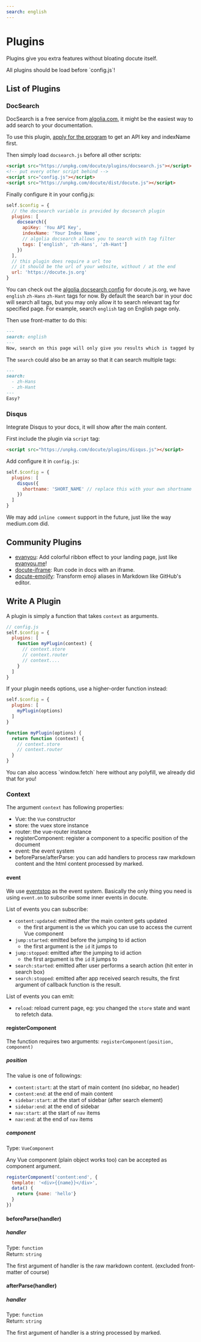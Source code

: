 ```yaml
---
search: english
---
```


# Plugins

Plugins give you extra features without bloating docute itself.

<p class="warning">
  All plugins should be load before `config.js`!
</p>

## List of Plugins

### DocSearch

DocSearch is a free service from [algolia.com](http://algolia.com), it might be the easiest way to add search to your documentation.

To use this plugin, [apply for the program](https://community.algolia.com/docsearch/) to get an API key and indexName first. 

Then simply load `docsearch.js` before all other scripts:

```html
<script src="https://unpkg.com/docute/plugins/docsearch.js"></script>
<!-- put every other script behind -->
<script src="config.js"></script>
<script src="https://unpkg.com/docute/dist/docute.js"></script>
```

Finally configure it in your config.js:

```js
self.$config = {
  // the docsearch variable is provided by docsearch plugin
  plugins: [
    docsearch({
      apiKey: 'You API Key',
      indexName: 'Your Index Name',
      // algolia docsearch allows you to search with tag filter
      tags: ['english', 'zh-Hans', 'zh-Hant']
    })
  ],
  // this plugin does require a url too
  // it should be the url of your website, without / at the end
  url: 'https://docute.js.org'
}
```

You can check out the [algolia docsearch config](https://github.com/algolia/docsearch-configs/blob/master/configs/docute.json) for docute.js.org, we have `english` `zh-Hans` `zh-Hant` tags for now. By default the search bar in your doc will search all tags, but you may only allow it to search relevant tag for specified page. For example, search `english` tag on English page only.

Then use front-matter to do this:

```markdown
---
search: english
---
Now, search on this page will only give you results which is tagged by `english`
```

The `search` could also be an array so that it can search multiple tags:

```markdown
---
search: 
  - zh-Hans
  - zh-Hant
---
Easy?
```

### Disqus

Integrate Disqus to your docs, it will show after the main content.

First include the plugin via `script` tag:

```html
<script src="https://unpkg.com/docute/plugins/disqus.js"></script>
```

Add configure it in `config.js`:

```js
self.$config = {
  plugins: [
    disqus({
      shortname: 'SHORT_NAME' // replace this with your own shortname
    })
  ]
}
```

We may add `inline comment` support in the future, just like the way medium.com did.

## Community Plugins

- [evanyou](https://github.com/egoist/docute-evanyou): Add colorful ribbon effect to your landing page, just like [evanyou.me](http://evanyou.me)!
- [docute-iframe](https://github.com/egoist/docute-iframe): Run code in docs with an iframe.
- [docute-emojify](https://github.com/hkwu/docute-emojify): Transform emoji aliases in Markdown like GitHub's editor.

## Write A Plugin

A plugin is simply a function that takes `context` as arguments.

```js
// config.js
self.$config = {
  plugins: [
    function myPlugin(context) {
      // context.store
      // context.router
      // context....
    }
  ]
}
```

If your plugin needs options, use a higher-order function instead:

```js
self.$config = {
  plugins: [
    myPlugin(options)
  ]
}

function myPlugin(options) {
  return function (context) {
    // context.store
    // context.router
  }
}
```

<p class="tip">
  You can also access `window.fetch` here without any polyfill, we already did that for you!
</p>

### Context

The argument `context` has following properties:

- Vue: the `Vue` constructor
- store: the vuex store instance
- router: the vue-router instance
- registerComponent: register a component to a specific position of the document
- event: the event system
- beforeParse/afterParse: you can add handlers to process raw markdown content and the html content processed by marked.

#### event

We use [eventstop](https://github.com/egoist/eventstop) as the event system. Basically the only thing you need is using `event.on` to subscribe some inner events in docute.

List of events you can subscribe:

- `content:updated`: emitted after the main content gets updated
  - the first argument is the `vm` which you can use to access the current Vue component
- `jump:started`: emitted before the jumping to id action
  - the first argument is the `id` it jumps to
- `jump:stopped`: emitted after the jumping to id action
  - the first argument is the `id` it jumps to
- `search:started`: emitted after user performs a search action (hit enter in search box)
- `search:stopped`: emitted after app received search results, the first argument of callback function is the result.

List of events you can emit:

- `reload`: reload current page, eg: you changed the `store` state and want to refetch data.

#### registerComponent

The function requires two arguments: `registerComponent(position, component)`

##### position

The value is one of followings:

- `content:start`: at the start of main content (no sidebar, no header)
- `content:end`: at the end of main content
- `sidebar:start`: at the start of sidebar (after search element)
- `sidebar:end`: at the end of sidebar
- `nav:start`: at the start of `nav` items
- `nav:end`: at the end of `nav` items

##### component

Type: `VueComponent`

Any Vue component (plain object works too) can be accepted as component argument.

```js
registerComponent('content:end', {
  template: '<div>{{name}}</div>',
  data() {
    return {name: 'hello'}
  }
})
```

#### beforeParse(handler)

##### handler

Type: `function`<br>
Return: `string`

The first argument of handler is the raw markdown content. (excluded front-matter of course)

#### afterParse(handler)

##### handler

Type: `function`<br>
Return: `string`

The first argument of handler is a string processed by marked.


